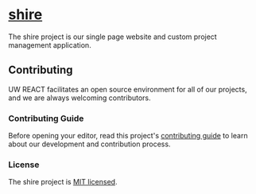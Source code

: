 # [shire](https://uwreact.ca)

The shire project is our single page website and custom project management application.

## Contributing

UW REACT facilitates an open source environment for all of our projects, and we are always welcoming contributors.

### Contributing Guide

Before opening your editor, read this project's [contributing guide](https://github.com/uwreact/shire/blob/master/CONTRIBUTING.md) to learn about our development and contribution process.

### License

The shire project is [MIT licensed](https://github.com/uwreact/shire/blob/master/LICENSE).
